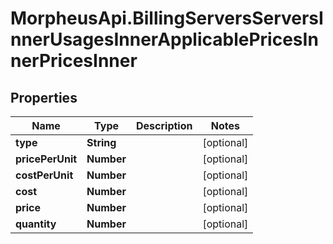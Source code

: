 # MorpheusApi.BillingServersServersInnerUsagesInnerApplicablePricesInnerPricesInner

## Properties

Name | Type | Description | Notes
------------ | ------------- | ------------- | -------------
**type** | **String** |  | [optional] 
**pricePerUnit** | **Number** |  | [optional] 
**costPerUnit** | **Number** |  | [optional] 
**cost** | **Number** |  | [optional] 
**price** | **Number** |  | [optional] 
**quantity** | **Number** |  | [optional] 



